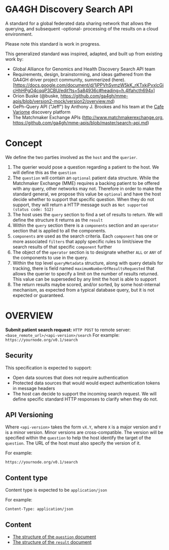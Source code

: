 # GA4GH Discovery Search API

A standard for a global federated data sharing network that allows the querying, and subsequent -optional- processing of the results on a cloud environment.

Please note this standard is work in progress.

This generalized standard was inspired, adapted, and built up from existing work by:

* Global Alliance for Genomics and Health Discovery Search API team
* Requirements, design, brainstorming, and ideas gathered from the GA4GH driver project community, summerized (here).[https://docs.google.com/document/d/1jPPVhSvmzW5kK_rKTxkjPvxlcGicHhHPgO4cqqP3CBU/edit?ts=5a84936c#heading=h.4lfahcth694x]
* Orion Buske (@buske, https://github.com/ga4gh/mme-apis/blob/version2-mock/version2/overview.md)
* GePh-Query API ("Jeff") by Anthony J. Brookes and his team at the [Cafe Variome](https://www.cafevariome.org) discovery platform
* The Matchmaker Exchange APIs  (http://www.matchmakerexchange.org, https://github.com/ga4gh/mme-apis/blob/master/search-api.md)


# Concept

We define the two parties involved as the `host` and the `querier`. 

1. The querier would pose a question regarding a patient to the host. We will define this as the `question`
2. The `question` will contain an `optional` patient data structure. While the Matchmaker Exchange (MME) requires a backing patient to be offered with any query, other networks may not. Therefore in order to make the standard general, we propose this value be `optional` and have the host decide whether to support that specific question. When they do not support, they will return a HTTP message such as `Not supported (status code: 512)`
3. The host uses the `query` section to find a set of results to return. We will define the structure it returns as the `result`
4. Within the `query` section there is a `components` section and an `operator` section that is applied to all the components.
5. `components` are used as the search criteria. Each `component` has one or more associated `filters` that apply specific rules to limit/sieve the search results of that specific `component` further
6. The object of the `operator` section is to designate whether `ALL` or `ANY` of the components to use in the query.
7. Within the top level `queryMetadata` structure, along with query details for tracking, there is field named `maximumNumberOfResultsRequested` that allows the querier to specify a limit on the number of results returned. This value can be superseded by any limit the host is able to support
8. The return results maybe scored, and/or sorted, by some host-internal mechanism, as expected from a typical database query, but it is not expected or guaranteed.


# OVERVIEW

**Submit patient search request:**
`HTTP POST` to remote server: `<base_remote_url>/<api-version>/search`
For example: `https://yournode.org/v0.1/search`


## Security

This specification is expected to support:
* Open data sources that does not require authentication
* Protected data sources that would would expect authentication tokens in message headers
* The host can decide to support the incoming search request. We will define specific standard HTTP responses to clarify when they do not.

## API Versioning

Where `<api-version>` takes the form `vX.Y`, where `X` is a major version and `Y` is a minor version. Minor versions are cross-compatible. The version will be specified within the `question` to help the host identify the target of the `question`. The URL of the host must also specify the version of it. 

For example:

`https://yournode.org/v0.1/search`


## Content type

Content type is expected to be `application/json`

For example:

`Content-Type: application/json`

## Content

* [The structure of the `question` document](search_structure/README.md)
* [The structure of the `result` document](result_structure/README.md)

